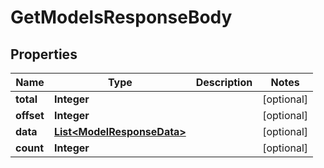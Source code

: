 
# GetModelsResponseBody

## Properties
Name | Type | Description | Notes
------------ | ------------- | ------------- | -------------
**total** | **Integer** |  |  [optional]
**offset** | **Integer** |  |  [optional]
**data** | [**List&lt;ModelResponseData&gt;**](ModelResponseData.md) |  |  [optional]
**count** | **Integer** |  |  [optional]



